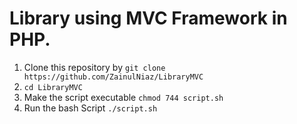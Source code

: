 # Library using MVC Framework in PHP.

1. Clone this repository by `git clone https://github.com/ZainulNiaz/LibraryMVC`
2. `cd LibraryMVC`
3. Make the script executable `chmod 744 script.sh`
4. Run the bash Script `./script.sh`

